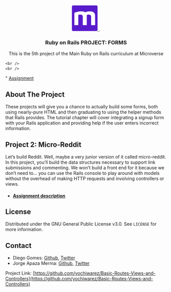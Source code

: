 <br />
<p align="center">
  <a href="https://www.microverse.org">
    <img src="img/microverse.png" alt="Logo" width="80" height="80">
  </a>
.
  <h3 align="center">Ruby on Rails PROJECT: FORMS</h3>

  <p align="center">
    This is the 5th project of the Main Ruby on Rails curriculum at Microverse
    
    <br />
    <br />
   "
    <a href="https://www.theodinproject.com/courses/ruby-on-rails">Assignment</a>
  </p>
</p>

<!-- ABOUT THE PROJECT -->
## About The Project

These projects will give you a chance to actually build some forms, both using nearly-pure HTML and then graduating to using the helper methods that Rails provides. The tutorial chapter will cover integrating a signup form with your Rails application and providing help if the user enters incorrect information.



## Project 2: Micro-Reddit
Let’s build Reddit. Well, maybe a very junior version of it called micro-reddit. In this project, you’ll build the data structures necessary to support link submissions and commenting. We won’t build a front end for it because we don’t need to… you can use the Rails console to play around with models without the overhead of making HTTP requests and involving controllers or views.



* #### [Assignment description](https://www.theodinproject.com/courses/ruby-on-rails/lessons/basic-routes-views-and-controllers)	
<!-- * #### [Source page](https://www.newsweek.com/) -->

<!-- ### Built With

* [Bootstrap](https://getbootstrap.com)
* [JQuery](https://jquery.com) -->

<!-- LICENSE -->
## License

Distributed under the GNU General Public License v3.0. See `LICENSE` for more information.

<!-- CONTACT -->
## Contact

* Diego Gomes: [Github](https://github.com/digomes87), [Twitter](https://twitter.com/devdiegogo)
* Jorge Apaza Merma: [Github](https://github.com/yochiwarez), [Twitter]()

Project Link: [https://github.com/yochiwarez/Basic-Routes-Views-and-Controllers](https://github.com/yochiwarez/Basic-Routes-Views-and-Controllers)


[product-screenshot]: img/mockup.png
